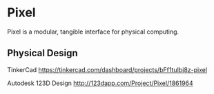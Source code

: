 Pixel
=====

Pixel is a modular, tangible interface for physical computing.

## Physical Design ##

TinkerCad
https://tinkercad.com/dashboard/projects/bFf1tuIbj8z-pixel

Autodesk 123D Design
http://123dapp.com/Project/Pixel/1861964